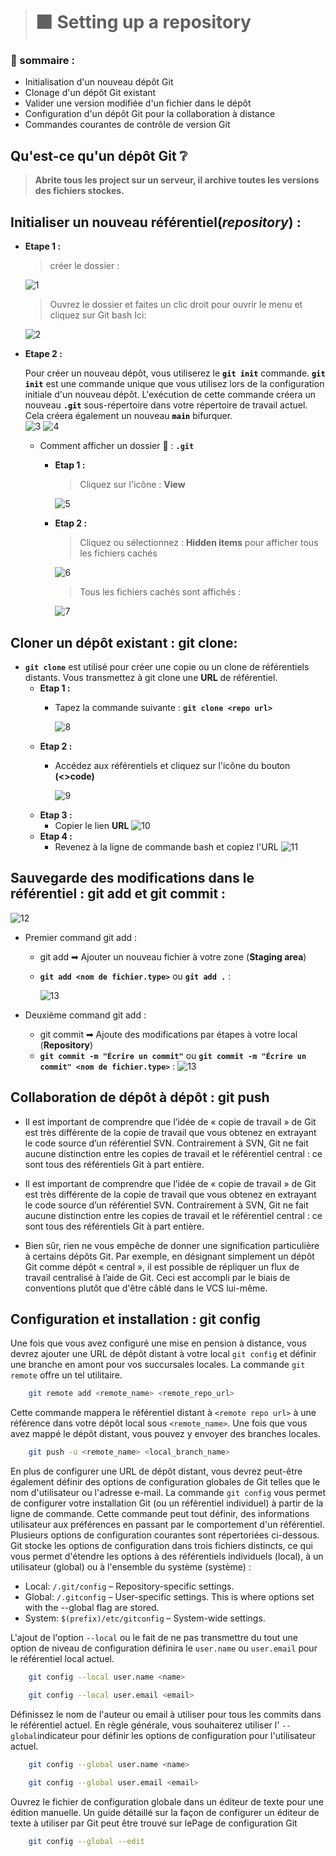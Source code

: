 > # ⬛ Setting up a repository 

### 📜 sommaire :

- Initialisation d'un nouveau dépôt Git
- Clonage d'un dépôt Git existant
- Valider une version modifiée d'un fichier dans le dépôt
- Configuration d'un dépôt Git pour la collaboration à distance
- Commandes courantes de contrôle de version Git


## Qu'est-ce qu'un dépôt Git ❔
>**Abrite tous les project sur un serveur, il archive toutes les versions des fichiers stockes.**

## Initialiser un nouveau référentiel(_repository_) :
+ **Etape 1 :**
    > créer le dossier :

    ![1](Images/1.png)

    > Ouvrez le dossier et faites un clic droit pour ouvrir le menu et cliquez sur Git bash Ici:

    ![2](Images/2.png)

+ **Etape 2 :**

    Pour créer un nouveau dépôt, vous utiliserez le <code style="color:black;">**git init**</code> commande. <code style="color:black;">**git init**</code> est une commande unique que vous utilisez lors de la configuration initiale d'un nouveau dépôt. L'exécution de cette commande créera un nouveau <code style="color:black;">**.git**</code> sous-répertoire dans votre répertoire de travail actuel. Cela créera également un nouveau <code style="color:black;">**main**</code> bifurquer.<br>
        ![3](Images/3.png)
        ![4](Images/4.png)
    * Comment afficher un dossier 📁 : **``.git``**
        + **Etap 1 :**
            > Cliquez sur l'icône : **View**

            ![5](Images/5.png)
        + **Etap 2 :**

            >Cliquez ou sélectionnez : **Hidden items** pour afficher tous les fichiers cachés

            ![6](Images/6.png)

            > Tous les fichiers cachés sont affichés : 

            ![7](Images/7.png)



## Cloner un dépôt existant : git clone:
- **``git clone``** est utilisé pour créer une copie ou un clone de référentiels distants. Vous transmettez à git clone une **URL** de référentiel.
    - **Etap 1 :** 
        - Tapez la commande suivante : **``git clone <repo url>``**

            ![8](Images/8.png)
    - **Etap 2 :** 
        - Accédez aux référentiels et cliquez sur l'icône du bouton **(<>code)**

            ![9](Images/9.png)
    - **Etap 3 :**
        - Copier le lien **URL**
            ![10](Images/10.png)
    - **Etap 4 :**
        - Revenez à la ligne de commande bash et copiez l'URL
            ![11](Images/11.png)


## Sauvegarde des modifications dans le référentiel : git add et git commit :

![12](Images/12.png)

- Premier command git add :
    - git add ➡ Ajouter un nouveau fichier à votre zone (**Staging area**)
    - **``git add <nom de fichier.type>``** ou **``git add .``** :

        ![13](Images/13.png)
    

- Deuxième  command git add :
    - git commit ➡ Ajoute des modifications par étapes à votre local (**Repository**)
    - **``git commit -m "Écrire un commit"``** ou **``git commit -m "Écrire un commit" <nom de fichier.type>``** :
        ![13](Images/14.png)
        

## Collaboration de dépôt à dépôt : git push

+ Il est important de comprendre que l’idée de « copie de travail » de Git est très différente de la copie de travail que vous obtenez en extrayant le code source d’un référentiel SVN. Contrairement à SVN, Git ne fait aucune distinction entre les copies de travail et le référentiel central : ce sont tous des référentiels Git à part entière.

+ Il est important de comprendre que l’idée de « copie de travail » de Git est très différente de la copie de travail que vous obtenez en extrayant le code source d’un référentiel SVN. Contrairement à SVN, Git ne fait aucune distinction entre les copies de travail et le référentiel central : ce sont tous des référentiels Git à part entière.

+ Bien sûr, rien ne vous empêche de donner une signification particulière à certains dépôts Git. Par exemple, en désignant simplement un dépôt Git comme dépôt « central », il est possible de répliquer un flux de travail centralisé à l’aide de Git. Ceci est accompli par le biais de conventions plutôt que d'être câblé dans le VCS lui-même.

## Configuration et installation : git config

Une fois que vous avez configuré une mise en pension à distance, vous devrez ajouter une URL de dépôt distant à votre local ``git config`` et définir une branche en amont pour vos succursales locales. La commande ``git remote`` offre un tel utilitaire.
````bash
    git remote add <remote_name> <remote_repo_url>  
````
Cette commande mappera le référentiel distant à ``<remote repo url>`` à une référence dans votre dépôt local sous ``<remote_name>``. Une fois que vous avez mappé le dépôt distant, vous pouvez y envoyer des branches locales.
````bash
    git push -u <remote_name> <local_branch_name> 
````

En plus de configurer une URL de dépôt distant, vous devrez peut-être également définir des options de configuration globales de Git telles que le nom d'utilisateur ou l'adresse e-mail. La commande ``git config`` vous permet de configurer votre installation Git (ou un référentiel individuel) à partir de la ligne de commande. Cette commande peut tout définir, des informations utilisateur aux préférences en passant par le comportement d'un référentiel. Plusieurs options de configuration courantes sont répertoriées ci-dessous.<br>
Git stocke les options de configuration dans trois fichiers distincts, ce qui vous permet d'étendre les options à des référentiels individuels (local), à un utilisateur (global) ou à l'ensemble du système (système) :

- Local: ``/.git/config`` – Repository-specific settings.
- Global: ``/.gitconfig`` – User-specific settings. This is where options set with the --global flag are stored.
- System: ``$(prefix)/etc/gitconfig`` – System-wide settings.

L'ajout de l'option `--local` ou le fait de ne pas transmettre du tout une option de niveau de configuration définira le `user.name` ou `user.email` pour le référentiel local actuel.
```bash
    git config --local user.name <name>
```
```bash
    git config --local user.email <email>
```



Définissez le nom de l'auteur ou email à utiliser pour tous les commits dans le référentiel actuel. En règle générale, vous souhaiterez utiliser l' ``--global``indicateur pour définir les options de configuration pour l'utilisateur actuel.

````bash
    git config --global user.name <name>
````
````bash
    git config --global user.email <email>
````


Ouvrez le fichier de configuration globale dans un éditeur de texte pour une édition manuelle. Un guide détaillé sur la façon de configurer un éditeur de texte à utiliser par Git peut être trouvé sur lePage de configuration Git

````bash
    git config --global --edit
````